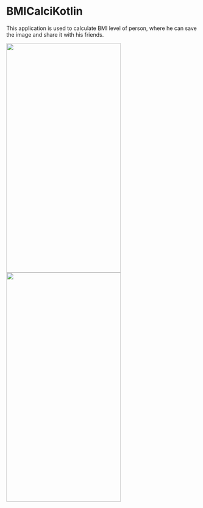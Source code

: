 # BMICalciKotlin
This application is used to calculate BMI level of person, where he can save the image and share it with his friends.

<img src="https://user-images.githubusercontent.com/26492582/67113486-42b6c080-f1f7-11e9-8b6f-2404cb01b80a.png" width="300" height="600"/>                                         <img src="https://user-images.githubusercontent.com/26492582/67113483-42b6c080-f1f7-11e9-870a-7a9bd2075307.png" width="300" height="600"/>
